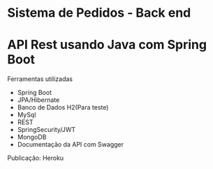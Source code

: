 # Sistema de Pedidos - Back end
# API Rest usando Java com Spring Boot
Ferramentas utilizadas 
- Spring Boot
- JPA/Hibernate
- Banco de Dados H2(Para teste)
- MySql
- REST
- SpringSecurity/JWT
- MongoDB
- Documentação da API com Swagger

Publicação: Heroku